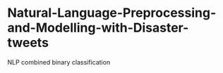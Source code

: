 # Natural-Language-Preprocessing-and-Modelling-with-Disaster-tweets
NLP combined binary classification
